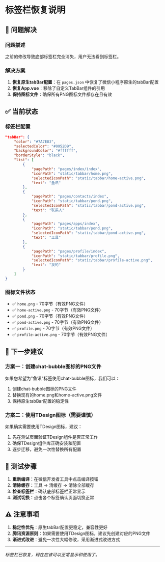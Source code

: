 # 标签栏恢复说明

## 🔧 问题解决

### 问题描述
之前的修改导致底部标签栏完全消失，用户无法看到标签栏。

### 解决方案
1. **恢复原生tabBar配置**：在 `pages.json` 中恢复了微信小程序原生的tabBar配置
2. **恢复App.vue**：移除了自定义TabBar组件的引用
3. **保持图标文件**：确保所有PNG图标文件都存在且有效

## ✅ 当前状态

### 标签栏配置
```json
"tabBar": {
    "color": "#7A7E83",
    "selectedColor": "#0052D9", 
    "backgroundColor": "#ffffff",
    "borderStyle": "black",
    "list": [
        {
            "pagePath": "pages/index/index",
            "iconPath": "static/tabbar/home.png",
            "selectedIconPath": "static/tabbar/home-active.png",
            "text": "鱼讯"
        },
        {
            "pagePath": "pages/contacts/index", 
            "iconPath": "static/tabbar/pond.png",
            "selectedIconPath": "static/tabbar/pond-active.png",
            "text": "联系人"
        },
        {
            "pagePath": "pages/apps/index",
            "iconPath": "static/tabbar/pond.png", 
            "selectedIconPath": "static/tabbar/pond-active.png",
            "text": "工具"
        },
        {
            "pagePath": "pages/profile/index",
            "iconPath": "static/tabbar/profile.png",
            "selectedIconPath": "static/tabbar/profile-active.png", 
            "text": "我的"
        }
    ]
}
```

### 图标文件状态
- ✅ `home.png` - 70字节（有效PNG文件）
- ✅ `home-active.png` - 70字节（有效PNG文件）
- ✅ `pond.png` - 70字节（有效PNG文件）
- ✅ `pond-active.png` - 70字节（有效PNG文件）
- ✅ `profile.png` - 70字节（有效PNG文件）
- ✅ `profile-active.png` - 70字节（有效PNG文件）

## 🎯 下一步建议

### 方案一：创建chat-bubble图标的PNG文件
如果您希望为"鱼讯"标签使用chat-bubble图标，我们可以：
1. 创建chat-bubble图标的PNG文件
2. 替换现有的home.png和home-active.png文件
3. 保持原生tabBar配置的稳定性

### 方案二：使用TDesign图标（需要谨慎）
如果确实需要使用TDesign图标，建议：
1. 先在测试页面验证TDesign组件是否正常工作
2. 确保TDesign组件库正确安装和配置
3. 逐步迁移，避免一次性替换所有配置

## 📱 测试步骤

1. **重新编译**：在微信开发者工具中点击编译按钮
2. **清除缓存**：工具 → 清缓存 → 清除全部缓存
3. **检查标签栏**：确认底部标签栏正常显示
4. **测试切换**：点击各个标签确认页面切换正常

## ⚠️ 注意事项

1. **稳定性优先**：原生tabBar配置更稳定，兼容性更好
2. **腾讯资源原则**：如果需要使用TDesign图标，建议先创建对应的PNG文件
3. **渐进式改进**：避免一次性大幅修改，采用渐进式改进方式

---
*标签栏已恢复，现在应该可以正常显示和使用了。*
